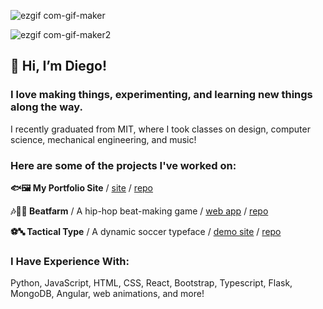 ![ezgif com-gif-maker](https://github.com/user-attachments/assets/09ddecd4-c31d-4792-baca-1565ab41bd82)

![ezgif com-gif-maker2](https://github.com/user-attachments/assets/7b330708-1cbe-4e9f-9e28-9990e3fa442d)


## 👋 Hi, I’m Diego! 


### I love making things, experimenting, and learning new things along the way.
 I recently graduated from MIT, where I took classes on design, computer science, mechanical engineering, and music!

### Here are some of the projects I've worked on:

<strong>🐟🖼️ My Portfolio Site</strong> / [site](https://diegoyl.com)  /  [repo](https://github.com/diegoyl/portfolio2025)

<strong>🎶🧑‍🌾 Beatfarm</strong> / A hip-hop beat-making game / [web app](https://diegoyl.com/beatfarm-web)  /  [repo](https://github.com/diegoyl/beatfarm-web)

<strong>⚽🔤 Tactical Type</strong> / A dynamic soccer typeface / [demo site](https://diegoyl.github.io/tactical-type/) /  [repo](https://github.com/diegoyl/tactical-type)

### I Have Experience With:

Python, JavaScript, HTML, CSS, React, Bootstrap, Typescript, Flask, MongoDB, Angular, web animations, and more!
